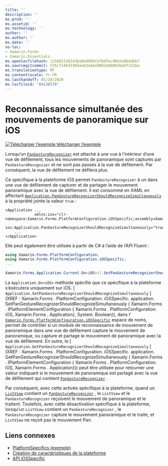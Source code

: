 ```yaml
---
title: ''
description: ''
ms.prod: ''
ms.assetid: ''
ms.technology: ''
author: ''
ms.author: ''
ms.date: ''
no-loc:
- Xamarin.Forms
- Xamarin.Essentials
ms.openlocfilehash: 125685150243ba8e8099cbfbdfec90e5a0b4d6b7
ms.sourcegitcommit: 57bc714633364aeb34aba9803e88802bebf321ba
ms.translationtype: MT
ms.contentlocale: fr-FR
ms.lasthandoff: 05/28/2020
ms.locfileid: "84138578"
---
```

# <a name="simultaneous-pan-gesture-recognition-on-ios"></a>Reconnaissance simultanée des mouvements de panoramique sur iOS

[![Télécharger ](~/media/shared/download.png) l’exemple télécharger l’exemple](https://docs.microsoft.com/samples/xamarin/xamarin-forms-samples/userinterface-platformspecifics)

Lorsqu’un [`PanGestureRecognizer`](xref:Xamarin.Forms.PanGestureRecognizer) est attaché à une vue à l’intérieur d’une vue de défilement, tous les mouvements de panoramique sont capturés par `PanGestureRecognizer` et ne sont pas passés à la vue de défilement. Par conséquent, la vue de défilement ne défilera plus.

Ce spécifique à la plateforme iOS permet `PanGestureRecognizer` à un dans une vue de défilement de capturer et de partager le mouvement panoramique avec la vue de défilement. Il est consommé en XAML en affectant [`Application.PanGestureRecognizerShouldRecognizeSimultaneously`](xref:Xamarin.Forms.PlatformConfiguration.iOSSpecific.Application.PanGestureRecognizerShouldRecognizeSimultaneouslyProperty) à la propriété jointe la valeur `true` :

```xaml
<Application ...
             xmlns:ios="clr-namespace:Xamarin.Forms.PlatformConfiguration.iOSSpecific;assembly=Xamarin.Forms.Core"
             ios:Application.PanGestureRecognizerShouldRecognizeSimultaneously="true">
    ...
</Application>
```

Elle peut également être utilisée à partir de C# à l’aide de l’API Fluent :

```csharp
using Xamarin.Forms.PlatformConfiguration;
using Xamarin.Forms.PlatformConfiguration.iOSSpecific;
...

Xamarin.Forms.Application.Current.On<iOS>().SetPanGestureRecognizerShouldRecognizeSimultaneously(true);
```

La `Application.On<iOS>` méthode spécifie que ce spécifique à la plateforme s’exécutera uniquement sur iOS. [ `Application.SetPanGestureRecognizerShouldRecognizeSimultaneously` ] (XREF : Xamarin.Forms . PlatformConfiguration. iOSSpecific. application. SetPanGestureRecognizerShouldRecognizeSimultaneously ( Xamarin.Forms . IPlatformElementConfiguration { Xamarin.Forms . PlatformConfiguration. iOS, Xamarin.Forms . Application}, System. Boolean)), dans l' [`Xamarin.Forms.PlatformConfiguration.iOSSpecific`](xref:Xamarin.Forms.PlatformConfiguration.iOSSpecific) espace de noms, permet de contrôler si un module de reconnaissance de mouvement de panoramique dans une vue de défilement capture le mouvement de panoramique, ou capture et partage le mouvement de panoramique avec la vue de défilement. En outre, le [ `Application.GetPanGestureRecognizerShouldRecognizeSimultaneously` ] (XREF : Xamarin.Forms . PlatformConfiguration. iOSSpecific. application. GetPanGestureRecognizerShouldRecognizeSimultaneously ( Xamarin.Forms . IPlatformElementConfiguration { Xamarin.Forms . PlatformConfiguration. iOS, Xamarin.Forms . Application})) peut être utilisée pour retourner une valeur indiquant si le mouvement de panoramique est partagé avec la vue de défilement qui contient [`PanGestureRecognizer`](xref:Xamarin.Forms.PanGestureRecognizer) .

Par conséquent, avec cette activée spécifique à la plateforme, quand un [`ListView`](xref:Xamarin.Forms.ListView) contient un [`PanGestureRecognizer`](xref:Xamarin.Forms.PanGestureRecognizer) , le `ListView` et le `PanGestureRecognizer` reçoivent le mouvement de panoramique et le traitent. Toutefois, avec cette désactivation spécifique à la plateforme, lorsqu’un `ListView` contient un `PanGestureRecognizer` , le `PanGestureRecognizer` capture le mouvement panoramique et le traite, et `ListView` ne reçoit pas le mouvement Pan.

## <a name="related-links"></a>Liens connexes

- [PlatformSpecifics (exemple)](https://docs.microsoft.com/samples/xamarin/xamarin-forms-samples/userinterface-platformspecifics)
- [Création de caractéristiques de la plateforme](~/xamarin-forms/platform/platform-specifics/index.md#creating-platform-specifics)
- [API iOSSpecific](xref:Xamarin.Forms.PlatformConfiguration.iOSSpecific)

